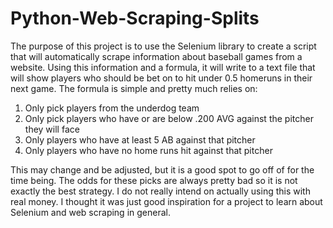 # Python-Web-Scraping-Splits

The purpose of this project is to use the Selenium library to create a script that will automatically scrape information about baseball games from a website. Using this information and a formula, it will write to a text file that will show players who should be bet on to hit under 0.5 homeruns in their next game. 
The formula is simple and pretty much relies on: 
1) Only pick players from the underdog team
2) Only pick players who have or are below .200 AVG against the pitcher they will face
3)  Only players who have at least 5 AB against that pitcher
4)  Only players who have no home runs hit against that pitcher

This may change and be adjusted, but it is a good spot to go off of for the time being.
The odds for these picks are always pretty bad so it is not exactly the best strategy. I do not really intend on actually using this with real money. I thought it was just good inspiration for a project to learn about Selenium and web scraping in general.
